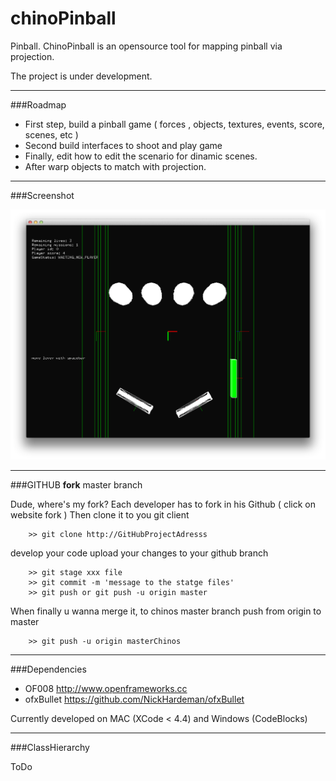 chinoPinball
============

Pinball. ChinoPinball is an opensource tool for mapping pinball via projection.

The project is under development.

***
###Roadmap

- First step, build a pinball game ( forces , objects, textures, events, score, scenes, etc )
- Second build interfaces to shoot and play game
- Finally, edit how to edit the scenario for dinamic scenes. 
- After warp objects to match with projection.

***
###Screenshot

![Screenshot](/doc/screenshot.png)

***
###GITHUB 
**fork** master branch

Dude, where's my fork? 
Each developer has to fork in his Github ( click on website fork ) 
Then clone it to you git client
```
	>> git clone http://GitHubProjectAdresss
```	
develop your code
upload your changes to your github branch
```
	>> git stage xxx file
	>> git commit -m 'message to the statge files'
	>> git push or git push -u origin master
```
When finally
u wanna merge it, to chinos  master branch 
push from origin to master 	
```
	>> git push -u origin masterChinos
```

***
###Dependencies

* OF008 http://www.openframeworks.cc 
* ofxBullet https://github.com/NickHardeman/ofxBullet

Currently developed on MAC (XCode < 4.4) and Windows (CodeBlocks)
***
###ClassHierarchy

ToDo
